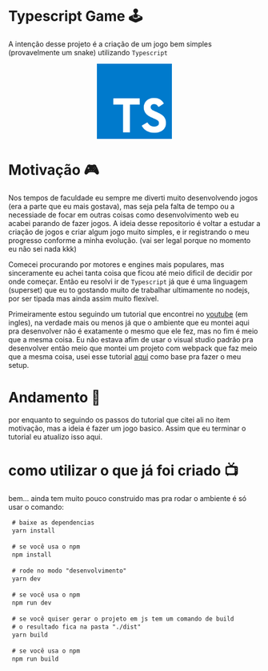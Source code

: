 # Typescript Game 🕹️
A intenção desse projeto é a criação de um jogo bem simples
(provavelmente um snake) utilizando <code>Typescript</code>

<p align="center">
  <a href="https://github.com/Throyer" target="blank"><img src="./assets/typescipt.png" width="150" alt="Tecnologias" /></a>
</p>


# Motivação 🎮
Nos tempos de faculdade eu sempre me diverti muito desenvolvendo jogos (era a parte que eu mais gostava), mas seja pela falta de tempo
ou a necessiade de focar em outras coisas como desenvolvimento web eu acabei parando de fazer jogos. A ideia desse repositorio é voltar a estudar a criação de jogos e criar algum jogo muito simples, e
ir registrando o meu progresso conforme a minha evolução. (vai ser legal porque no momento eu não sei nada kkk)

Comecei procurando por motores e engines mais populares, mas sinceramente eu achei tanta coisa que ficou até
meio dificil de decidir por onde começar. Então eu resolvi ir de <code>Typescript</code> já que é uma linguagem (superset)
que eu to gostando muito de trabalhar ultimamente no nodejs, por ser tipada mas ainda assim muito flexivel.

Primeiramente estou seguindo um tutorial que encontrei no [youtube](https://www.youtube.com/watch?v=Hi3vyJQbULk&list=PLv8Ddw9K0JPiTHLMQw31Yh4qyTAcHRnJx) (em ingles), na verdade mais ou menos já que o ambiente que eu montei aqui pra desenvolver
não é exatamente o mesmo que ele fez, mas no fim é meio que a mesma coisa.
Eu não estava afim de usar o visual studio padrão pra desenvolver então meio que montei um projeto com webpack que faz meio que a mesma coisa, usei esse tutorial [aqui](https://blog.harveydelaney.com/creating-a-game-using-html5-canvas-typescript-and-webpack/) como base pra fazer o meu setup. 

# Andamento 👾
por enquanto to seguindo os passos do tutorial que citei ali no item motivação, mas a ideia é fazer um jogo basico. Assim que eu terminar o tutorial eu atualizo isso aqui.

# como utilizar o que já foi criado 📺
bem... ainda tem muito pouco construido mas pra rodar o ambiente é só usar o comando:
```shell
 # baixe as dependencias
 yarn install 

 # se você usa o npm
 npm install

 # rode no modo "desenvolvimento"
 yarn dev

 # se você usa o npm
 npm run dev

 # se você quiser gerar o projeto em js tem um comando de build
 # o resultado fica na pasta "./dist"
 yarn build

 # se você usa o npm
 npm run build
```